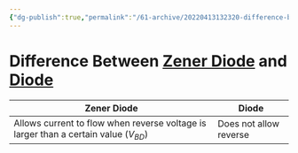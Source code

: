 ```yaml
---
{"dg-publish":true,"permalink":"/61-archive/20220413132320-difference-between-zener-diode-and-diode/","dgHomeLink":true,"dgPassFrontmatter":false}
---
```



# Difference Between [Zener Diode](20220221172415-zener-diode.md) and [Diode](20220221170726-diode.md)

| Zener Diode                                                                           | Diode                  |
| ------------------------------------------------------------------------------------- | ---------------------- |
| Allows current to flow when reverse voltage is larger than a certain value ($V_{BD}$) | Does not allow reverse |
